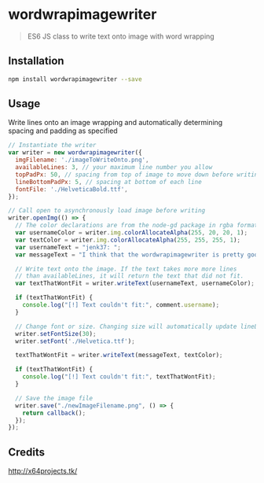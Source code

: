 # wordwrapimagewriter

> ES6 JS class to write text onto image with word wrapping

## Installation

```sh
npm install wordwrapimagewriter --save
```

## Usage

Write lines onto an image wrapping and automatically determining  
spacing and padding as specified

```js
// Instantiate the writer
var writer = new wordwrapimagewriter({
  imgFilename: './imageToWriteOnto.png',
  availableLines: 3, // your maximum line number you allow
  topPadPx: 50, // spacing from top of image to move down before writing
  lineBottomPadPx: 5, // spacing at bottom of each line
  fontFile: './HelveticaBold.ttf',
});

// Call open to asynchronously load image before writing
writer.openImg(() => {
  // The color declarations are from the node-gd package in rgba format
  var usernameColor = writer.img.colorAllocateAlpha(255, 20, 20, 1);
  var textColor = writer.img.colorAllocateAlpha(255, 255, 255, 1);
  var usernameText = "jenk37: ";
  var messageText = "I think that the wordwrapimagewriter is pretty good";

  // Write text onto the image. If the text takes more more lines
  // than availableLines, it will return the text that did not fit.
  var textThatWontFit = writer.writeText(usernameText, usernameColor);

  if (textThatWontFit) {
    console.log("[!] Text couldn't fit:", comment.username);
  }

  // Change font or size. Changing size will automatically update lineLength
  writer.setFontSize(30);
  writer.setFont('./Helvetica.ttf');

  textThatWontFit = writer.writeText(messageText, textColor);

  if (textThatWontFit) {
    console.log("[!] Text couldn't fit:", textThatWontFit);
  }

  // Save the image file
  writer.save("./newImageFilename.png", () => {
    return callback();
  });
});


```

## Credits
http://x64projects.tk/
